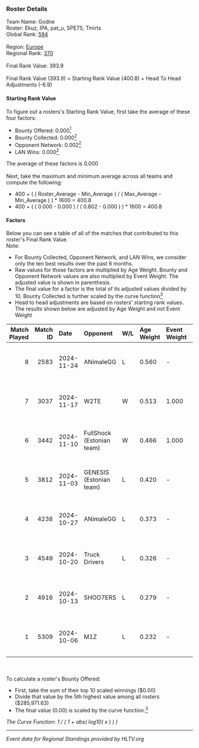 ### Roster Details<br />
Team Name: Godne<br />
Roster: Ekuz, IPA, pat_u, SPE7S, Tmirts<br />
Global Rank: [594](../../standings_global_2025_02_28.md)<br />
<br />
Region: [Europe]( ../../standings_europe_2025_02_28.md)<br />
Regional Rank: [370]( ../../standings_europe_2025_02_28.md)<br />
<br />
Final Rank Value:  393.9<br />
<br />
Final Rank Value (393.9) = Starting Rank Value (400.8) + Head To Head Adjustments (-6.9)<br />

#### Starting Rank Value<br />
To figure out a rosters's Starting Rank Value, first take the average of these four factors:<br />
- Bounty Offered: 0.000[<sup>1</sup>](#table2)
- Bounty Collected: 0.000[<sup>2</sup>](#table1)
- Opponent Network: 0.002[<sup>2</sup>](#table1)
- LAN Wins: 0.000[<sup>2</sup>](#table1)

The average of these factors is 0.000<br />
<br />
Next, take the maximum and minimum average across all teams and compute the following:<br />
- 400 + ( ( Roster_Average - Min_Average ) / ( Max_Average - Min_Average ) ) * 1600 = 400.8
- 400 + ( ( 0.000 - 0.000 ) / ( 0.802 - 0.000 ) ) * 1600 = 400.8


#### Factors<br />
Below you can see a table of all of the matches that contributed to this roster's Final Rank Value.<br />
Note:<br />

- For Bounty Collected, Opponent Network, and LAN Wins, we consider only the ten best results over the past 6 months.
- Raw values for those factors are multiplied by Age Weight. Bounty and Opponent Network values are also multiplied by Event Weight. The adjusted value is shown in parenthesis.
- The final value for a factor is the total of its adjusted values divided by 10. Bounty Collected is further scaled by the curve function[<sup>3</sup>](#curveFunction)
- Head to head adjustments are based on rosters' starting rank values. The results shown below are adjusted by Age Weight and not Event Weight
<span id="table1"></span><br />


| Match Played | Match ID | Date       | Opponent                  | W/L | Age Weight | Event Weight | Bounty Collected | Opponent Network | LAN Wins  | H2H Adj. | Roster                          |
| -: | -: | :- | :- | :- | :- | :- | :- | :- | :- | -: | :- |
|            8 |     2583 | 2024-11-24 | ANimaleGG                 | L   | 0.560      | -            | -                | -                | -         |    -6.39 | Ekuz, IPA, pat_u, SPE7S, Tmirts |
|            7 |     3037 | 2024-11-17 | W2TE                      | W   | 0.513      | 1.000        | 0.000 (0.000)    | 0.014 (0.007)    | 0 (0.000) |     7.85 | Ekuz, IPA, pat_u, SPE7S, Tmirts |
|            6 |     3442 | 2024-11-10 | FullShock (Estonian team) | W   | 0.466      | 1.000        | 0.000 (0.000)    | 0.019 (0.009)    | 0 (0.000) |     7.42 | Ekuz, IPA, pat_u, SPE7S, Tmirts |
|            5 |     3812 | 2024-11-03 | GENESIS (Estonian team)   | L   | 0.420      | -            | -                | -                | -         |    -4.30 | Ekuz, IPA, pat_u, SPE7S, Tmirts |
|            4 |     4238 | 2024-10-27 | ANimaleGG                 | L   | 0.373      | -            | -                | -                | -         |    -4.21 | Ekuz, IPA, pat_u, SPE7S, Tmirts |
|            3 |     4549 | 2024-10-20 | Truck Drivers             | L   | 0.326      | -            | -                | -                | -         |    -1.96 | Ekuz, IPA, pat_u, SPE7S, Tmirts |
|            2 |     4916 | 2024-10-13 | SHOO7ERS                  | L   | 0.279      | -            | -                | -                | -         |    -1.71 | Ekuz, IPA, pat_u, SPE7S, Tmirts |
|            1 |     5309 | 2024-10-06 | M1Z                       | L   | 0.232      | -            | -                | -                | -         |    -3.61 | Ekuz, IPA, pat_u, SPE7S, Tmirts |

<br />
<span id="table2"></span><br />
To calculate a roster's Bounty Offered:<br />

- First, take the sum of their top 10 scaled winnings ($0.00)
- Divide that value by the 5th highest value among all rosters ($285,971.63)
- The final value (0.00) is scaled by the curve function.[<sup>3</sup>](#curveFunction)

<span id="curveFunction"></span>_The Curve Function: 1 / ( 1 + abs( log10( x ) ) )_<br />

---
_Event data for Regional Standings provided by HLTV.org_<br />
